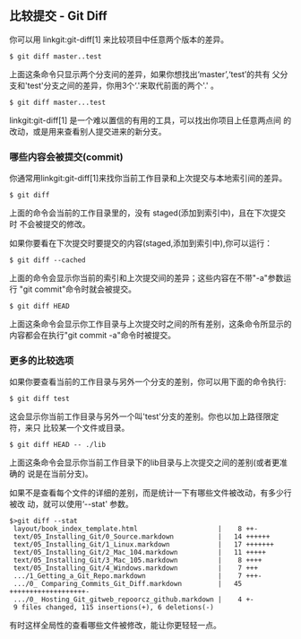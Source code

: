 ## 比较提交 - Git Diff ##

你可以用 linkgit:git-diff[1] 来比较项目中任意两个版本的差异。

    $ git diff master..test

上面这条命令只显示两个分支间的差异，如果你想找出‘master’,‘test’的共有
父分支和'test'分支之间的差异，你用3个‘.'来取代前面的两个'.' 。

    $ git diff master...test


linkgit:git-diff[1] 是一个难以置信的有用的工具，可以找出你项目上任意两点间
的改动，或是用来查看别人提交进来的新分支。


### 哪些内容会被提交(commit) ###

你通常用linkgit:git-diff[1]来找你当前工作目录和上次提交与本地索引间的差异。

    $ git diff
    
上面的命令会当前的工作目录里的，没有 staged(添加到索引中)，且在下次提交时
不会被提交的修改。

如果你要看在下次提交时要提交的内容(staged,添加到索引中),你可以运行：

    $ git diff --cached

上面的命令会显示你当前的索引和上次提交间的差异；这些内容在不带"-a"参数运行
"git commit"命令时就会被提交。

    $ git diff HEAD

上面这条命令会显示你工作目录与上次提交时之间的所有差别，这条命令所显示的
内容都会在执行"git commit -a"命令时被提交。

### 更多的比较选项 ###

如果你要查看当前的工作目录与另外一个分支的差别，你可以用下面的命令执行:

    $ git diff test
    

这会显示你当前工作目录与另外一个叫'test'分支的差别。你也以加上路径限定符，来只
比较某一个文件或目录。

    $ git diff HEAD -- ./lib 

上面这条命令会显示你当前工作目录下的lib目录与上次提交之间的差别(或者更准确的
说是在当前分支)。


如果不是查看每个文件的详细的差别，而是统计一下有哪些文件被改动，有多少行被改
动，就可以使用‘--stat' 参数。

    $>git diff --stat
     layout/book_index_template.html                    |    8 ++-
     text/05_Installing_Git/0_Source.markdown           |   14 ++++++
     text/05_Installing_Git/1_Linux.markdown            |   17 +++++++
     text/05_Installing_Git/2_Mac_104.markdown          |   11 +++++
     text/05_Installing_Git/3_Mac_105.markdown          |    8 ++++
     text/05_Installing_Git/4_Windows.markdown          |    7 +++
     .../1_Getting_a_Git_Repo.markdown                  |    7 +++-
     .../0_ Comparing_Commits_Git_Diff.markdown         |   45 +++++++++++++++++++-
     .../0_ Hosting_Git_gitweb_repoorcz_github.markdown |    4 +-
     9 files changed, 115 insertions(+), 6 deletions(-)

有时这样全局性的查看哪些文件被修改，能让你更轻轻一点。
